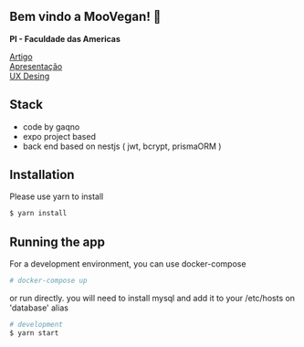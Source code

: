 ## Bem vindo a MooVegan! 🐄
<b>PI - Faculdade das Americas</b>

[Artigo](https://docs.google.com/document/d/1JSB_LfE-K_1xEBBaHFhhD8F3iLq4irvTrliFhGz-6N0/edit?usp=sharing)</br>
[Apresentação](https://docs.google.com/presentation/d/1Eg6i0vpvYcCMBYoW6JsrcOAskgcb_n9Y4huEX9ItrPk/edit?usp=sharing)</br>
[UX Desing](https://www.figma.com/file/aY4ozFTTmP6qrkhE8FdwC1/Mobile-app-(Community)?node-id=149%3A215)</br>


## Stack
* code by gaqno 
* expo project based
* back end based on nestjs ( jwt, bcrypt, prismaORM )

## Installation

Please use yarn to install

```bash
$ yarn install
```

## Running the app

For a development environment, you can use docker-compose

```bash
# docker-compose up
```

or run directly. you will need to install mysql and add it to your /etc/hosts on 'database' alias

```bash
# development
$ yarn start
```
